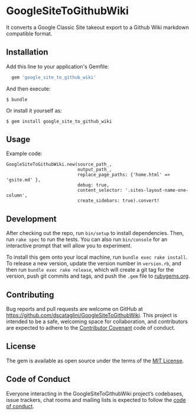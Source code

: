 # GoogleSiteToGithubWiki

It converts a Google Classic Site takeout export to a Github Wiki markdown compatible format.

## Installation

Add this line to your application's Gemfile:

```ruby
  gem 'google_site_to_github_wiki'
```

And then execute:

    $ bundle

Or install it yourself as:

    $ gem install google_site_to_github_wiki

## Usage

Example code:

    GoogleSiteToGithubWiki.new(source_path_, 
                               output_path_, 
                               replace_page_paths: {'home.html' => 'gsite.md' }, 
                               debug: true, 
                               content_selector: '.sites-layout-name-one-column', 
                               create_sidebars: true).convert!

## Development

After checking out the repo, run `bin/setup` to install dependencies. Then, run `rake spec` to run the tests. You can also run `bin/console` for an interactive prompt that will allow you to experiment.

To install this gem onto your local machine, run `bundle exec rake install`. To release a new version, update the version number in `version.rb`, and then run `bundle exec rake release`, which will create a git tag for the version, push git commits and tags, and push the `.gem` file to [rubygems.org](https://rubygems.org).

## Contributing

Bug reports and pull requests are welcome on GitHub at https://github.com/dscataglini/GoogleSiteToGithubWiki. This project is intended to be a safe, welcoming space for collaboration, and contributors are expected to adhere to the [Contributor Covenant](http://contributor-covenant.org) code of conduct.

## License

The gem is available as open source under the terms of the [MIT License](https://opensource.org/licenses/MIT).

## Code of Conduct

Everyone interacting in the GoogleSiteToGithubWiki project’s codebases, issue trackers, chat rooms and mailing lists is expected to follow the [code of conduct](https://github.com/dscataglini/GoogleSiteToGithubWiki/blob/master/CODE_OF_CONDUCT.md).
